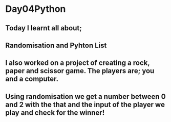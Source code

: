 # Day04Python
## Today I learnt all about;
## Randomisation and Pyhton List
## I also worked on a project of creating a rock, paper and scissor game. The players are; you and a computer. 
## Using randomisation we get a number between 0 and 2 with the that and the input of the player we play and check for the winner!
